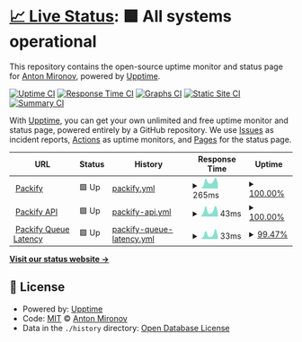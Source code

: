 # [📈 Live Status](https://status.packify.app): <!--live status--> **🟩 All systems operational**

This repository contains the open-source uptime monitor and status page for [Anton Mironov](mironov.live), powered by [Upptime](https://github.com/upptime/upptime).

[![Uptime CI](https://github.com/mironov/packify-status/workflows/Uptime%20CI/badge.svg)](https://github.com/mironov/packify-status/actions?query=workflow%3A%22Uptime+CI%22)
[![Response Time CI](https://github.com/mironov/packify-status/workflows/Response%20Time%20CI/badge.svg)](https://github.com/mironov/packify-status/actions?query=workflow%3A%22Response+Time+CI%22)
[![Graphs CI](https://github.com/mironov/packify-status/workflows/Graphs%20CI/badge.svg)](https://github.com/mironov/packify-status/actions?query=workflow%3A%22Graphs+CI%22)
[![Static Site CI](https://github.com/mironov/packify-status/workflows/Static%20Site%20CI/badge.svg)](https://github.com/mironov/packify-status/actions?query=workflow%3A%22Static+Site+CI%22)
[![Summary CI](https://github.com/mironov/packify-status/workflows/Summary%20CI/badge.svg)](https://github.com/mironov/packify-status/actions?query=workflow%3A%22Summary+CI%22)

With [Upptime](https://upptime.js.org), you can get your own unlimited and free uptime monitor and status page, powered entirely by a GitHub repository. We use [Issues](https://github.com/mironov/packify-status/issues) as incident reports, [Actions](https://github.com/mironov/packify-status/actions) as uptime monitors, and [Pages](https://status.packify.app) for the status page.

<!--start: status pages-->
<!-- This summary is generated by Upptime (https://github.com/upptime/upptime) -->
<!-- Do not edit this manually, your changes will be overwritten -->
<!-- prettier-ignore -->
| URL | Status | History | Response Time | Uptime |
| --- | ------ | ------- | ------------- | ------ |
| <img alt="" src="https://icons.duckduckgo.com/ip3/packify.app.ico" height="13"> [Packify](https://packify.app) | 🟩 Up | [packify.yml](https://github.com/packify-app/packify-status/commits/HEAD/history/packify.yml) | <details><summary><img alt="Response time graph" src="./graphs/packify/response-time-week.png" height="20"> 265ms</summary><br><a href="https://status.packify.app/history/packify"><img alt="Response time 280" src="https://img.shields.io/endpoint?url=https%3A%2F%2Fraw.githubusercontent.com%2Fpackify-app%2Fpackify-status%2FHEAD%2Fapi%2Fpackify%2Fresponse-time.json"></a><br><a href="https://status.packify.app/history/packify"><img alt="24-hour response time 142" src="https://img.shields.io/endpoint?url=https%3A%2F%2Fraw.githubusercontent.com%2Fpackify-app%2Fpackify-status%2FHEAD%2Fapi%2Fpackify%2Fresponse-time-day.json"></a><br><a href="https://status.packify.app/history/packify"><img alt="7-day response time 265" src="https://img.shields.io/endpoint?url=https%3A%2F%2Fraw.githubusercontent.com%2Fpackify-app%2Fpackify-status%2FHEAD%2Fapi%2Fpackify%2Fresponse-time-week.json"></a><br><a href="https://status.packify.app/history/packify"><img alt="30-day response time 262" src="https://img.shields.io/endpoint?url=https%3A%2F%2Fraw.githubusercontent.com%2Fpackify-app%2Fpackify-status%2FHEAD%2Fapi%2Fpackify%2Fresponse-time-month.json"></a><br><a href="https://status.packify.app/history/packify"><img alt="1-year response time 283" src="https://img.shields.io/endpoint?url=https%3A%2F%2Fraw.githubusercontent.com%2Fpackify-app%2Fpackify-status%2FHEAD%2Fapi%2Fpackify%2Fresponse-time-year.json"></a></details> | <details><summary><a href="https://status.packify.app/history/packify">100.00%</a></summary><a href="https://status.packify.app/history/packify"><img alt="All-time uptime 100.00%" src="https://img.shields.io/endpoint?url=https%3A%2F%2Fraw.githubusercontent.com%2Fpackify-app%2Fpackify-status%2FHEAD%2Fapi%2Fpackify%2Fuptime.json"></a><br><a href="https://status.packify.app/history/packify"><img alt="24-hour uptime 100.00%" src="https://img.shields.io/endpoint?url=https%3A%2F%2Fraw.githubusercontent.com%2Fpackify-app%2Fpackify-status%2FHEAD%2Fapi%2Fpackify%2Fuptime-day.json"></a><br><a href="https://status.packify.app/history/packify"><img alt="7-day uptime 100.00%" src="https://img.shields.io/endpoint?url=https%3A%2F%2Fraw.githubusercontent.com%2Fpackify-app%2Fpackify-status%2FHEAD%2Fapi%2Fpackify%2Fuptime-week.json"></a><br><a href="https://status.packify.app/history/packify"><img alt="30-day uptime 100.00%" src="https://img.shields.io/endpoint?url=https%3A%2F%2Fraw.githubusercontent.com%2Fpackify-app%2Fpackify-status%2FHEAD%2Fapi%2Fpackify%2Fuptime-month.json"></a><br><a href="https://status.packify.app/history/packify"><img alt="1-year uptime 100.00%" src="https://img.shields.io/endpoint?url=https%3A%2F%2Fraw.githubusercontent.com%2Fpackify-app%2Fpackify-status%2FHEAD%2Fapi%2Fpackify%2Fuptime-year.json"></a></details>
| <img alt="" src="https://icons.duckduckgo.com/ip3/packify.app.ico" height="13"> [Packify API](https://packify.app/api) | 🟩 Up | [packify-api.yml](https://github.com/packify-app/packify-status/commits/HEAD/history/packify-api.yml) | <details><summary><img alt="Response time graph" src="./graphs/packify-api/response-time-week.png" height="20"> 43ms</summary><br><a href="https://status.packify.app/history/packify-api"><img alt="Response time 42" src="https://img.shields.io/endpoint?url=https%3A%2F%2Fraw.githubusercontent.com%2Fpackify-app%2Fpackify-status%2FHEAD%2Fapi%2Fpackify-api%2Fresponse-time.json"></a><br><a href="https://status.packify.app/history/packify-api"><img alt="24-hour response time 14" src="https://img.shields.io/endpoint?url=https%3A%2F%2Fraw.githubusercontent.com%2Fpackify-app%2Fpackify-status%2FHEAD%2Fapi%2Fpackify-api%2Fresponse-time-day.json"></a><br><a href="https://status.packify.app/history/packify-api"><img alt="7-day response time 43" src="https://img.shields.io/endpoint?url=https%3A%2F%2Fraw.githubusercontent.com%2Fpackify-app%2Fpackify-status%2FHEAD%2Fapi%2Fpackify-api%2Fresponse-time-week.json"></a><br><a href="https://status.packify.app/history/packify-api"><img alt="30-day response time 36" src="https://img.shields.io/endpoint?url=https%3A%2F%2Fraw.githubusercontent.com%2Fpackify-app%2Fpackify-status%2FHEAD%2Fapi%2Fpackify-api%2Fresponse-time-month.json"></a><br><a href="https://status.packify.app/history/packify-api"><img alt="1-year response time 42" src="https://img.shields.io/endpoint?url=https%3A%2F%2Fraw.githubusercontent.com%2Fpackify-app%2Fpackify-status%2FHEAD%2Fapi%2Fpackify-api%2Fresponse-time-year.json"></a></details> | <details><summary><a href="https://status.packify.app/history/packify-api">100.00%</a></summary><a href="https://status.packify.app/history/packify-api"><img alt="All-time uptime 99.91%" src="https://img.shields.io/endpoint?url=https%3A%2F%2Fraw.githubusercontent.com%2Fpackify-app%2Fpackify-status%2FHEAD%2Fapi%2Fpackify-api%2Fuptime.json"></a><br><a href="https://status.packify.app/history/packify-api"><img alt="24-hour uptime 100.00%" src="https://img.shields.io/endpoint?url=https%3A%2F%2Fraw.githubusercontent.com%2Fpackify-app%2Fpackify-status%2FHEAD%2Fapi%2Fpackify-api%2Fuptime-day.json"></a><br><a href="https://status.packify.app/history/packify-api"><img alt="7-day uptime 100.00%" src="https://img.shields.io/endpoint?url=https%3A%2F%2Fraw.githubusercontent.com%2Fpackify-app%2Fpackify-status%2FHEAD%2Fapi%2Fpackify-api%2Fuptime-week.json"></a><br><a href="https://status.packify.app/history/packify-api"><img alt="30-day uptime 100.00%" src="https://img.shields.io/endpoint?url=https%3A%2F%2Fraw.githubusercontent.com%2Fpackify-app%2Fpackify-status%2FHEAD%2Fapi%2Fpackify-api%2Fuptime-month.json"></a><br><a href="https://status.packify.app/history/packify-api"><img alt="1-year uptime 99.89%" src="https://img.shields.io/endpoint?url=https%3A%2F%2Fraw.githubusercontent.com%2Fpackify-app%2Fpackify-status%2FHEAD%2Fapi%2Fpackify-api%2Fuptime-year.json"></a></details>
| <img alt="" src="https://icons.duckduckgo.com/ip3/packify.app.ico" height="13"> [Packify Queue Latency](https://packify.app/api/queue-latency) | 🟩 Up | [packify-queue-latency.yml](https://github.com/packify-app/packify-status/commits/HEAD/history/packify-queue-latency.yml) | <details><summary><img alt="Response time graph" src="./graphs/packify-queue-latency/response-time-week.png" height="20"> 33ms</summary><br><a href="https://status.packify.app/history/packify-queue-latency"><img alt="Response time 42" src="https://img.shields.io/endpoint?url=https%3A%2F%2Fraw.githubusercontent.com%2Fpackify-app%2Fpackify-status%2FHEAD%2Fapi%2Fpackify-queue-latency%2Fresponse-time.json"></a><br><a href="https://status.packify.app/history/packify-queue-latency"><img alt="24-hour response time 15" src="https://img.shields.io/endpoint?url=https%3A%2F%2Fraw.githubusercontent.com%2Fpackify-app%2Fpackify-status%2FHEAD%2Fapi%2Fpackify-queue-latency%2Fresponse-time-day.json"></a><br><a href="https://status.packify.app/history/packify-queue-latency"><img alt="7-day response time 33" src="https://img.shields.io/endpoint?url=https%3A%2F%2Fraw.githubusercontent.com%2Fpackify-app%2Fpackify-status%2FHEAD%2Fapi%2Fpackify-queue-latency%2Fresponse-time-week.json"></a><br><a href="https://status.packify.app/history/packify-queue-latency"><img alt="30-day response time 39" src="https://img.shields.io/endpoint?url=https%3A%2F%2Fraw.githubusercontent.com%2Fpackify-app%2Fpackify-status%2FHEAD%2Fapi%2Fpackify-queue-latency%2Fresponse-time-month.json"></a><br><a href="https://status.packify.app/history/packify-queue-latency"><img alt="1-year response time 42" src="https://img.shields.io/endpoint?url=https%3A%2F%2Fraw.githubusercontent.com%2Fpackify-app%2Fpackify-status%2FHEAD%2Fapi%2Fpackify-queue-latency%2Fresponse-time-year.json"></a></details> | <details><summary><a href="https://status.packify.app/history/packify-queue-latency">99.47%</a></summary><a href="https://status.packify.app/history/packify-queue-latency"><img alt="All-time uptime 99.39%" src="https://img.shields.io/endpoint?url=https%3A%2F%2Fraw.githubusercontent.com%2Fpackify-app%2Fpackify-status%2FHEAD%2Fapi%2Fpackify-queue-latency%2Fuptime.json"></a><br><a href="https://status.packify.app/history/packify-queue-latency"><img alt="24-hour uptime 96.26%" src="https://img.shields.io/endpoint?url=https%3A%2F%2Fraw.githubusercontent.com%2Fpackify-app%2Fpackify-status%2FHEAD%2Fapi%2Fpackify-queue-latency%2Fuptime-day.json"></a><br><a href="https://status.packify.app/history/packify-queue-latency"><img alt="7-day uptime 99.47%" src="https://img.shields.io/endpoint?url=https%3A%2F%2Fraw.githubusercontent.com%2Fpackify-app%2Fpackify-status%2FHEAD%2Fapi%2Fpackify-queue-latency%2Fuptime-week.json"></a><br><a href="https://status.packify.app/history/packify-queue-latency"><img alt="30-day uptime 99.54%" src="https://img.shields.io/endpoint?url=https%3A%2F%2Fraw.githubusercontent.com%2Fpackify-app%2Fpackify-status%2FHEAD%2Fapi%2Fpackify-queue-latency%2Fuptime-month.json"></a><br><a href="https://status.packify.app/history/packify-queue-latency"><img alt="1-year uptime 99.39%" src="https://img.shields.io/endpoint?url=https%3A%2F%2Fraw.githubusercontent.com%2Fpackify-app%2Fpackify-status%2FHEAD%2Fapi%2Fpackify-queue-latency%2Fuptime-year.json"></a></details>

<!--end: status pages-->

[**Visit our status website →**](https://status.packify.app)

## 📄 License

- Powered by: [Upptime](https://github.com/upptime/upptime)
- Code: [MIT](./LICENSE) © [Anton Mironov](mironov.live)
- Data in the `./history` directory: [Open Database License](https://opendatacommons.org/licenses/odbl/1-0/)

